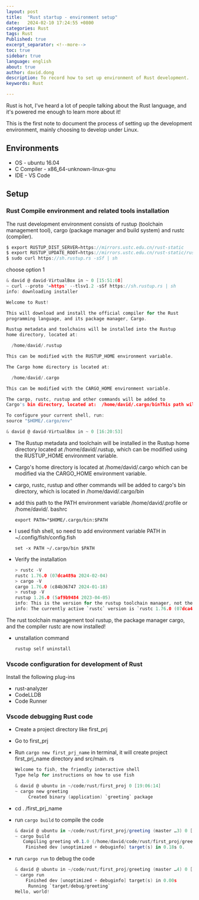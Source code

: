 ```yaml
---
layout: post
title:  "Rust startup - environment setup"
date:   2024-02-10 17:24:55 +0800
categories: Rust
tags: Rust
Published: true
excerpt_separator: <!--more-->
toc: true
sidebar: true
language: english
about: true
author: david.dong
description: To record how to set up environment of Rust development.
keywords: Rust

---
```


Rust is hot, I've heard a lot of people talking about the Rust language, and it's powered me enough to learn more about it!   <!--more-->

This is the first note to document the process of setting up the development environment, mainly choosing to develop under Linux. 

## Environments

- OS - ubuntu 16.04
- C Compiler - x86_64-unknown-linux-gnu
- IDE - VS Code

## Setup

### Rust Compile environment and related tools installation

The rust development environment consists of rustup (toolchain management tool), cargo (package manager and build system) and rustc (compiler).

```c
$ export RUSTUP_DIST_SERVER=https://mirrors.ustc.edu.cn/rust-static
$ export RUSTUP_UPDATE_ROOT=https://mirrors.ustc.edu.cn/rust-static/rustup
$ sudo curl https://sh.rustup.rs -sSf | sh
```

choose option 1

```c
& david @ david-VirtualBox in ~ 0 [15:51:08]
~ curl --proto '=https' --tlsv1.2 -sSf https://sh.rustup.rs | sh                                                                 0 [15:51:08]
info: downloading installer

Welcome to Rust!

This will download and install the official compiler for the Rust
programming language, and its package manager, Cargo.

Rustup metadata and toolchains will be installed into the Rustup
home directory, located at:

  /home/david/.rustup

This can be modified with the RUSTUP_HOME environment variable.

The Cargo home directory is located at:

  /home/david/.cargo

This can be modified with the CARGO_HOME environment variable.

The cargo, rustc, rustup and other commands will be added to
Cargo's bin directory, located at:  /home/david/.cargo/binThis path will then be added to your PATH environment variable bymodifying the profile files located at:  /home/david/.profile  /home/david/.bashrcYou can uninstall at any time with rustup self uninstall andthese changes will be reverted.Current installation options:   default host triple: x86_64-unknown-linux-gnu     default toolchain: stable (default)               profile: default  modify PATH variable: yes1) Proceed with installation (default)2) Customize installation3) Cancel installation>1info: profile set to 'default'info: default host triple is x86_64-unknown-linux-gnuinfo: syncing channel updates for 'stable-x86_64-unknown-linux-gnu'712.1 KiB / 712.1 KiB (100 %)  78.6 KiB/s in  7s ETA:  0sinfo: latest update on 2024-02-08, rust version 1.76.0 (07dca489a 2024-02-04)info: downloading component 'cargo'  8.5 MiB /   8.5 MiB (100 %)  80.0 KiB/s in  1m 44s ETA:  0sinfo: downloading component 'clippy'  2.1 MiB /   2.1 MiB (100 %)  95.0 KiB/s in 23s ETA:  0sinfo: downloading component 'rust-docs' 14.7 MiB /  14.7 MiB (100 %) 117.4 KiB/s in  2m 45s ETA:  0s    info: downloading component 'rust-std' 23.9 MiB /  23.9 MiB (100 %)  98.2 KiB/s in  4m 21s ETA:  0s    info: downloading component 'rustc' 62.3 MiB /  62.3 MiB (100 %) 135.4 KiB/s in 12m 15s ETA:  0s    info: downloading component 'rustfmt'  2.3 MiB /   2.3 MiB (100 %)  86.2 KiB/s in 30s ETA:  0s info: installing component 'cargo'info: installing component 'clippy'info: installing component 'rust-docs' 14.7 MiB /  14.7 MiB (100 %)   5.0 MiB/s in  2s ETA:  0sinfo: installing component 'rust-std' 23.9 MiB /  23.9 MiB (100 %)  13.2 MiB/s in  1s ETA:  0sinfo: installing component 'rustc' 62.3 MiB /  62.3 MiB (100 %)  14.9 MiB/s in  4s ETA:  0sinfo: installing component 'rustfmt'info: default toolchain set to 'stable-x86_64-unknown-linux-gnu'  stable-x86_64-unknown-linux-gnu installed - rustc 1.76.0 (07dca489a 2024-02-04)Rust is installed now. Great!To get started you may need to restart your current shell.This would reload your PATH environment variable to includeCargo's bin directory ($HOME/.cargo/bin).

To configure your current shell, run:
source "$HOME/.cargo/env"

& david @ david-VirtualBox in ~ 0 [16:20:53]
```

- The Rustup metadata and toolchain will be installed in the Rustup home directory located at /home/david/.rustup, which can be modified using the RUSTUP_HOME environment variable. 

- Cargo's home directory is located at /home/david/.cargo which can be modified via the CARGO_HOME environment variable.

- cargo, rustc, rustup and other commands will be added to cargo's bin directory, which is located in /home/david/.cargo/bin 

- add this path to the PATH environment variable /home/david/.profile or /home/david/. bashrc
  
  ```shell
  export PATH="$HOME/.cargo/bin:$PATH
  ```
+ I used fish shell, so need to add environment variable PATH in ~/.config/fish/config.fish
  
  ```shell
  set -x PATH ~/.cargo/bin $PATH
  ```

+ Verify the installation
  
  ```c
  > rustc -V
  rustc 1.76.0 (07dca489a 2024-02-04)
  > cargo -V
  cargo 1.76.0 (c84b36747 2024-01-18)
  > rustup -V
  rustup 1.26.0 (5af9b9484 2023-04-05)
  info: This is the version for the rustup toolchain manager, not the rustc compiler.
  info: The currently active `rustc` version is `rustc 1.76.0 (07dca489a 2024-02-04)`
  ```

The rust toolchain management tool rustup, the package manager cargo, and the compiler rustc are now installed!

- unstallation command
  
  ```c
  rustup self uninstall
  ```

### Vscode configuration for development of Rust

Install the following plug-ins

- rust-analyzer
- CodeLLDB
- Code Runner

### Vscode debugging Rust code

- Create a project directory like first_prj 

- Go to first_prj 

- Run `cargo new first_prj_name` in terminal, it will create project first_prj_name directory and src/main. rs 
  
  ```c
  Welcome to fish, the friendly interactive shell
  Type help for instructions on how to use fish
  
  & david @ ubuntu in ~/code/rust/first_proj 0 [19:06:14]
  ~ cargo new greeting
       Created binary (application) `greeting` package
  ```

- cd . /first_prj_name

- run `cargo build` to compile the code 
  
  ```cs
  & david @ ubuntu in ~/code/rust/first_proj/greeting (master …3) 0 [19:07:15]
  ~ cargo build
     Compiling greeting v0.1.0 (/home/david/code/rust/first_proj/greeting)
      Finished dev [unoptimized + debuginfo] target(s) in 0.18s 0.
  ```

- run `cargo run` to debug the code
  
  ```c
  & david @ ubuntu in ~/code/rust/first_proj/greeting (master …4) 0 [19:07:19]
  ~ cargo run
      Finished dev [unoptimized + debuginfo] target(s) in 0.00s
       Running `target/debug/greeting`
  Hello, world!
  ```
